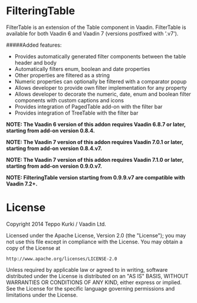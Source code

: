 FilteringTable
==============

FilterTable is an extension of the Table component in Vaadin. FilterTable is available for both Vaadin 6 and Vaadin 7 (versions postfixed with '.v7'). 

#####Added features: 
* Provides automatically generated filter components between the table header and body 
* Automatically filters enum, boolean and date properties 
* Other properties are filtered as a string 
* Numeric properties can optionally be filtered with a comparator popup 
* Allows developer to provide own filter implementation for any property 
* Allows developer to decorate the numeric, date, enum and boolean filter components with custom captions and icons 
* Provides integration of PagedTable add-on with the filter bar 
* Provides integration of TreeTable with the filter bar 

**NOTE: The Vaadin 6 version of this addon requires Vaadin 6.8.7 or later, starting from add-on version 0.8.4.**

**NOTE: The Vaadin 7 version of this addon requires Vaadin 7.0.1 or later, starting from add-on version 0.8.4.v7.** 

**NOTE: The Vaadin 7 version of this addon requires Vaadin 7.1.0 or later, starting from add-on version 0.9.0.v7.**

**NOTE: FilteringTable version starting from 0.9.9.v7 are compatible with Vaadin 7.2+.**

License
=======

Copyright 2014 Teppo Kurki / Vaadin Ltd.

Licensed under the Apache License, Version 2.0 (the "License");
you may not use this file except in compliance with the License.
You may obtain a copy of the License at

    http://www.apache.org/licenses/LICENSE-2.0

Unless required by applicable law or agreed to in writing, software
distributed under the License is distributed on an "AS IS" BASIS,
WITHOUT WARRANTIES OR CONDITIONS OF ANY KIND, either express or implied.
See the License for the specific language governing permissions and
limitations under the License.
